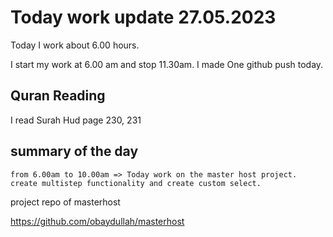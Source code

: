 # Today work update 27.05.2023

Today I work about 6.00 hours.

I start my work at 6.00 am and stop 11.30am.
I made One github push today.

## Quran Reading

I read Surah Hud page 230, 231

## summary of the day

    from 6.00am to 10.00am => Today work on the master host project. create multistep functionality and create custom select.

project repo of masterhost

https://github.com/obaydullah/masterhost
